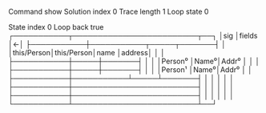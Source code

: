 Command                                  show
Solution index                           0
Trace length                             1
Loop state                               0

State index                              0
Loop back                                true
┌───────────┬─────────────────────────┬──┐
│sig        │fields                   │<-│
├───────────┼───────────┬─────┬───────┤  │
│this/Person│this/Person│name │address│  │
│           ├───────────┼─────┼───────┤  │
│           │Person⁰    │Name⁰│Addr⁰  │  │
│           ├───────────┼─────┼───────┤  │
│           │Person¹    │Name⁰│Addr⁰  │  │
├───────────┼───────────┴─────┴───────┤  │
│           │                         │  │
├───────────┼─────────────────────────┤  │
│           │                         │  │
├───────────┼─────────────────────────┤  │
│           │                         │  │
└───────────┴─────────────────────────┴──┘

